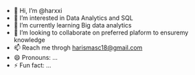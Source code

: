 - 👋 Hi, I’m @harxxi
- 👀 I’m interested in Data Analytics and SQL
- 🌱 I’m currently learning Big data analytics
- 💞️ I’m looking to collaborate on preferred plaform to ensuremy knowledge
- 📫 Reach me throgh harismasc18@gmail.com
- 😄 Pronouns: ...
- ⚡ Fun fact: ...

<!---
harxxi/harxxi is a ✨ special ✨ repository because its `README.md` (this file) appears on your GitHub profile.
You can click the Preview link to take a look at your changes.
--->
